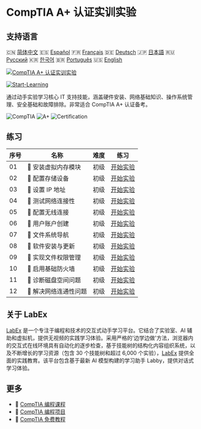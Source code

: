 # CompTIA A+ 认证实训实验

## 支持语言

🇨🇳 [简体中文](README_zh.md) 🇪🇸 [Español](README_es.md) 🇫🇷 [Français](README_fr.md) 🇩🇪 [Deutsch](README_de.md) 🇯🇵 [日本語](README_ja.md) 🇷🇺 [Русский](README_ru.md) 🇰🇷 [한국어](README_ko.md) 🇧🇷 [Português](README_pt.md) 🇺🇸 [English](README.md) 

[![CompTIA A+ 认证实训实验](https://cover-creator.labex.io/comptia-a-plus-training-labs.png?lang=zh)](https://labex.io/zh/courses/comptia-a-plus-training-labs)

[![Start-Learning](https://img.shields.io/badge/Start-Learning-whitesmoke?style=for-the-badge)](https://labex.io/zh/courses/comptia-a-plus-training-labs)

通过动手实验学习核心 IT 支持技能，涵盖硬件安装、网络基础知识、操作系统管理、安全基础和故障排除。非常适合 CompTIA A+ 认证备考。

![CompTIA](https://img.shields.io/badge/CompTIA-whitesmoke?style=for-the-badge&logo=comptia)
![A+](https://img.shields.io/badge/A+-whitesmoke?style=for-the-badge&logo=a+)
![Certification](https://img.shields.io/badge/Certification-whitesmoke?style=for-the-badge&logo=certification)


## 练习

|   序号 | 名称                   | 难度   | 练习                                                                                                                                                     |
|--------|------------------------|--------|----------------------------------------------------------------------------------------------------------------------------------------------------------|
|     01 | 🧩  安装虚拟内存模块   | 初级   | <a target='_blank' href='https://labex.io/zh/labs/linux-installing-virtual-ram-modules-632799?course=comptia-a-plus-training-labs'>开始实验</a>          |
|     02 | 🧩  配置存储设备       | 初级   | <a target='_blank' href='https://labex.io/zh/labs/linux-configuring-storage-devices-632793?course=comptia-a-plus-training-labs'>开始实验</a>             |
|     03 | 🧩  设置 IP 地址       | 初级   | <a target='_blank' href='https://labex.io/zh/labs/linux-setting-up-ip-addressing-632801?course=comptia-a-plus-training-labs'>开始实验</a>                |
|     04 | 🧩  测试网络连接性     | 初级   | <a target='_blank' href='https://labex.io/zh/labs/linux-testing-network-connectivity-632803?course=comptia-a-plus-training-labs'>开始实验</a>            |
|     05 | 🧩  配置无线连接       | 初级   | <a target='_blank' href='https://labex.io/zh/labs/linux-configuring-wireless-connections-632794?course=comptia-a-plus-training-labs'>开始实验</a>        |
|     06 | 🧩  用户账户创建       | 初级   | <a target='_blank' href='https://labex.io/zh/labs/linux-user-account-creation-632804?course=comptia-a-plus-training-labs'>开始实验</a>                   |
|     07 | 🧩  文件系统导航       | 初级   | <a target='_blank' href='https://labex.io/zh/labs/linux-file-system-navigation-632797?course=comptia-a-plus-training-labs'>开始实验</a>                  |
|     08 | 🧩  软件安装与更新     | 初级   | <a target='_blank' href='https://labex.io/zh/labs/linux-software-installation-and-updates-632802?course=comptia-a-plus-training-labs'>开始实验</a>       |
|     09 | 🧩  实现文件权限管理   | 初级   | <a target='_blank' href='https://labex.io/zh/labs/linux-implementing-file-permissions-632798?course=comptia-a-plus-training-labs'>开始实验</a>           |
|     10 | 🧩  启用基础防火墙     | 初级   | <a target='_blank' href='https://labex.io/zh/labs/linux-enabling-basic-firewall-632796?course=comptia-a-plus-training-labs'>开始实验</a>                 |
|     11 | 🧩  诊断磁盘空间问题   | 初级   | <a target='_blank' href='https://labex.io/zh/labs/linux-diagnosing-disk-space-issues-632795?course=comptia-a-plus-training-labs'>开始实验</a>            |
|     12 | 🧩  解决网络连通性问题 | 初级   | <a target='_blank' href='https://labex.io/zh/labs/linux-resolving-network-connectivity-problems-632800?course=comptia-a-plus-training-labs'>开始实验</a> |

## 关于 LabEx

[LabEx](https://labex.io) 是一个专注于编程和技术的交互式动手学习平台。它结合了实验室、AI 辅助和虚拟机，提供无视频的实践学习体验。采用严格的'边学边做'方法，浏览器内的交互式在线环境具有自动化的逐步检查，基于技能树的结构化内容组织系统，以及不断增长的学习资源（包含 30 个技能树和超过 6,000 个实验），[LabEx](https://labex.io) 提供全面的实践教育。该平台包含基于最新 AI 模型构建的学习助手 Labby，提供对话式学习体验。

## 更多

- 🔗 [CompTIA 编程课程](https://github.com/labex-labs/awesome-programming-courses)
- 🔗 [CompTIA 编程项目](https://github.com/labex-labs/awesome-programming-projects)
- 🔗 [CompTIA 免费教程](https://github.com/labex-labs/comptia-free-tutorials)

